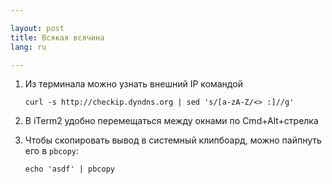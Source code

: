 ```yaml
---

layout: post  
title: Всякая всячина  
lang: ru  

---
```


1. Из терминала можно узнать внешний IP командой 

    `curl -s http://checkip.dyndns.org | sed 's/[a-zA-Z/<> :]//g'`

2. В iTerm2 удобно перемещаться между окнами по Cmd+Alt+стрелка

3. Чтобы скопировать вывод в системный клипбоард, можно пайпнуть его в
   `pbcopy`: 

    `echo 'asdf' | pbcopy`


